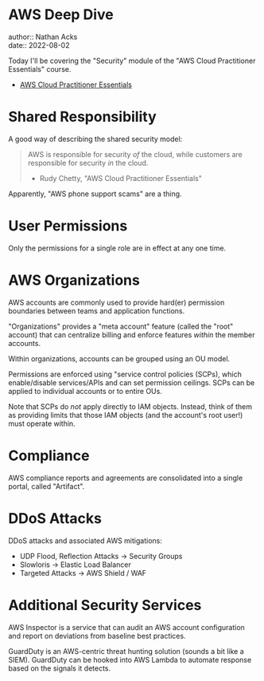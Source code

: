 # AWS Deep Dive

author:: Nathan Acks  
date:: 2022-08-02

Today I'll be covering the "Security" module of the "AWS Cloud Practitioner Essentials" course.

* [AWS Cloud Practitioner Essentials](https://www.aws.training/learningobject/curriculum?id=27076)

# Shared Responsibility

A good way of describing the shared security model:

> AWS is responsible for security *of* the cloud, while customers are responsible for security *in* the cloud.
> 
> - Rudy Chetty, "AWS Cloud Practitioner Essentials"

Apparently, "AWS phone support scams" are a thing.

# User Permissions

Only the permissions for a single role are in effect at any one time.

# AWS Organizations

AWS accounts are commonly used to provide hard(er) permission boundaries between teams and application functions.

"Organizations" provides a "meta account" feature (called the "root" account) that can centralize billing and enforce features *within* the member accounts.

Within organizations, accounts can be grouped using an OU model.

Permissions are enforced using "service control policies (SCPs), which enable/disable services/APIs and can set permission ceilings. SCPs can be applied to individual accounts or to entire OUs.

Note that SCPs do *not* apply directly to IAM objects. Instead, think of them as providing limits that those IAM objects (and the account's root user!) must operate within.

# Compliance

AWS compliance reports and agreements are consolidated into a single portal, called "Artifact".

# DDoS Attacks

DDoS attacks and associated AWS mitigations:

* UDP Flood, Reflection Attacks -> Security Groups
* Slowloris -> Elastic Load Balancer
* Targeted Attacks -> AWS Shield / WAF

# Additional Security Services

AWS Inspector is a service that can audit an AWS account configuration and report on deviations from baseline best practices.

GuardDuty is an AWS-centric threat hunting solution (sounds a bit like a SIEM). GuardDuty can be hooked into AWS Lambda to automate response based on the signals it detects.
